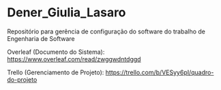 # Dener_Giulia_Lasaro
Repositório para gerência de configuração do software do trabalho de Engenharia de Software

Overleaf (Documento do Sistema): https://www.overleaf.com/read/zwggwdntdggd

Trello (Gerenciamento de Projeto): https://trello.com/b/VESyy6pI/quadro-do-projeto

